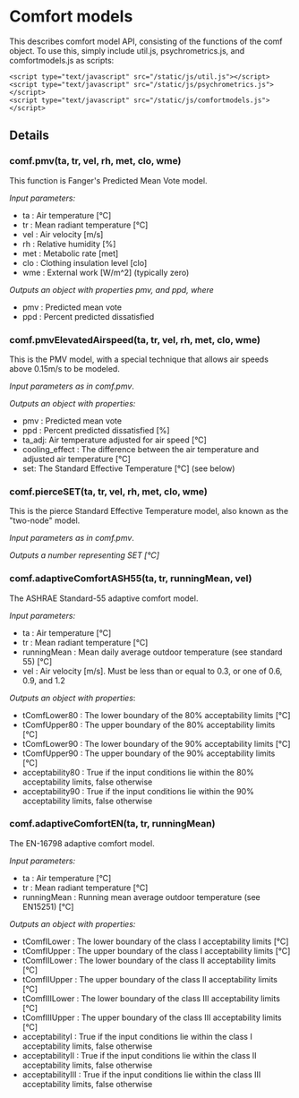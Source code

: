 Comfort models
==============

This describes comfort model API, consisting of the functions of the comf object. To use this, simply include util.js, psychrometrics.js, and comfortmodels.js as scripts:

```
<script type="text/javascript" src="/static/js/util.js"></script>
<script type="text/javascript" src="/static/js/psychrometrics.js"></script>
<script type="text/javascript" src="/static/js/comfortmodels.js"></script>
```

Details
-------

### comf.pmv(ta, tr, vel, rh, met, clo, wme)

This function is Fanger's Predicted Mean Vote model.

*Input parameters:*

* ta : Air temperature [°C]
* tr : Mean radiant temperature [°C]
* vel : Air velocity [m/s]
* rh : Relative humidity [%]
* met : Metabolic rate [met]
* clo : Clothing insulation level [clo]
* wme : External work [W/m^2] (typically zero)

*Outputs an object with properties pmv, and ppd, where*

* pmv : Predicted mean vote
* ppd : Percent predicted dissatisfied

### comf.pmvElevatedAirspeed(ta, tr, vel, rh, met, clo, wme)

This is the PMV model, with a special technique that allows air speeds above 0.15m/s to be modeled.

*Input parameters as in comf.pmv*.

*Outputs an object with properties:*

* pmv : Predicted mean vote
* ppd : Percent predicted dissatisfied [%]
* ta_adj: Air temperature adjusted for air speed [°C]
* cooling_effect : The difference between the air temperature and adjusted air temperature [°C]
* set: The Standard Effective Temperature [°C] (see below)

### comf.pierceSET(ta, tr, vel, rh, met, clo, wme)

This is the pierce Standard Effective Temperature model, also known as the "two-node" model.

*Input parameters as in comf.pmv*.

*Outputs a number representing SET [°C]*

### comf.adaptiveComfortASH55(ta, tr, runningMean, vel)

The ASHRAE Standard-55 adaptive comfort model.

*Input parameters:*

* ta : Air temperature [°C]
* tr : Mean radiant temperature [°C]
* runningMean : Mean daily average outdoor temperature (see standard 55) [°C]
* vel : Air velocity [m/s]. Must be less than or equal to 0.3, or one of 0.6, 0.9, and 1.2

*Outputs an object with properties*:

* tComfLower80 : The lower boundary of the 80% acceptability limits [°C]
* tComfUpper80 : The upper boundary of the 80% acceptability limits [°C]
* tComfLower90 : The lower boundary of the 90% acceptability limits [°C]
* tComfUpper90 : The upper boundary of the 90% acceptability limits [°C]
* acceptability80 : True if the input conditions lie within the 80% acceptability limits, false otherwise
* acceptability90 : True if the input conditions lie within the 90% acceptability limits, false otherwise

### comf.adaptiveComfortEN(ta, tr, runningMean)

The EN-16798 adaptive comfort model.

*Input parameters:*

* ta : Air temperature [°C]
* tr : Mean radiant temperature [°C]
* runningMean : Running mean average outdoor temperature (see EN15251) [°C]

*Outputs an object with properties:*

* tComfILower : The lower boundary of the class I acceptability limits [°C]
* tComfIUpper : The upper boundary of the class I acceptability limits [°C]
* tComfIILower : The lower boundary of the class II acceptability limits [°C]
* tComfIIUpper : The upper boundary of the class II acceptability limits [°C]
* tComfIIILower : The lower boundary of the class III acceptability limits [°C]
* tComfIIIUpper : The upper boundary of the class III acceptability limits [°C]
* acceptabilityI : True if the input conditions lie within the class I acceptability limits, false otherwise
* acceptabilityII : True if the input conditions lie within the class II acceptability limits, false otherwise
* acceptabilityIII : True if the input conditions lie within the class III acceptability limits, false otherwise
